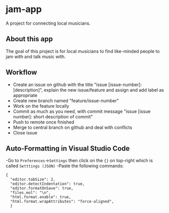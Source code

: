 # jam-app

A project for connecting local musicians.

## About this app

The goal of this project is for local musicians to find like-minded people to jam with and talk music with.

## Workflow

- Create an issue on github with the title "issue [issue-number]: [description]", explain the new issue/feature and assign and add label as appropriate
- Create new branch named "feature/issue-number"
- Work on the feature locally
- Commit as much as you need, with commit message "issue [issue number]: short description of commit"
- Push to remote once finished
- Merge to central branch on github and deal with conflicts
- Close issue

## Auto-Formatting in Visual Studio Code

-Go to ```Preferences```->```Settings``` then click on the ```{}``` on top-right which is called ```Setttings (JSON)```
-Paste the following commands:
```
{
  "editor.tabSize": 2,
  "editor.detectIndentation": true,
  "editor.formatOnSave": true,
  "files.eol": "\n",
  "html.format.enable": true,
  "html.format.wrapAttributes": "force-aligned",
  }
  
